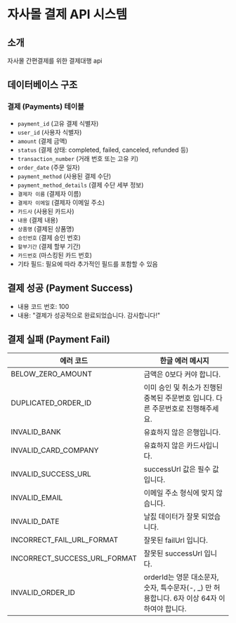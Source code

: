 # 자사몰 결제 API 시스템

## 소개

자사몰 간편결제를 위한 결제대행 api

## 데이터베이스 구조

### 결제 (Payments) 테이블

- `payment_id` (고유 결제 식별자)
- `user_id` (사용자 식별자)
- `amount` (결제 금액)
- `status` (결제 상태: completed, failed, canceled, refunded 등)
- `transaction_number` (거래 번호 또는 고유 키)
- `order_date` (주문 일자)
- `payment_method` (사용된 결제 수단)
- `payment_method_details` (결제 수단 세부 정보)
- `결제자 이름` (결제자 이름)
- `결제자 이메일` (결제자 이메일 주소)
- `카드사` (사용된 카드사)
- `내용` (결제 내용)
- `상품명` (결제된 상품명)
- `승인번호` (결제 승인 번호)
- `할부기간` (결제 할부 기간)
- `카드번호` (마스킹된 카드 번호)
- 기타 필드: 필요에 따라 추가적인 필드를 포함할 수 있음

## 결제 성공 (Payment Success)

- 내용 코드 번호: 100
- 내용: "결제가 성공적으로 완료되었습니다. 감사합니다!"

## 결제 실패 (Payment Fail)

| 에러 코드               | 한글 에러 메시지
|--------------------------|---------------------------------------------------
| BELOW_ZERO_AMOUNT        | 금액은 0보다 커야 합니다.
| DUPLICATED_ORDER_ID      | 이미 승인 및 취소가 진행된 중복된 주문번호 입니다. 다른 주문번호로 진행해주세요.
| INVALID_BANK             | 유효하지 않은 은행입니다.
| INVALID_CARD_COMPANY     | 유효하지 않은 카드사입니다.
| INVALID_SUCCESS_URL      | successUrl 값은 필수 값입니다.
| INVALID_EMAIL            | 이메일 주소 형식에 맞지 않습니다.
| INVALID_DATE             | 날짌 데이터가 잘못 되었습니다.
| INCORRECT_FAIL_URL_FORMAT | 잘못된 failUrl 입니다.
| INCORRECT_SUCCESS_URL_FORMAT | 잘못된 successUrl 입니다.
| INVALID_ORDER_ID         | orderId는 영문 대소문자, 숫자, 특수문자(-, _) 만 허용합니다. 6자 이상 64자 이하여야 합니다.
